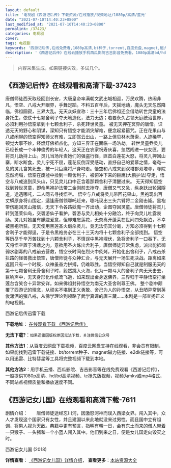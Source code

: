 ```yaml
---
layout: default
title: '电视剧《西游记后传》下载资源/在线播放/视频地址/1080p/高清/蓝光'
date: "2021-07-10T14:40:23+0800"
last_modified_at: "2021-07-10T14:40:23+0800"
permalink: /37423/
categories: 电视剧
cover:
tags: 电视剧
keywords: '西游记后传,在线免费看,1080p高清,bt种子,torrent,百度云盘,magnet,磁力链,迅雷下载资源'
description: '《西游记后传》在线云播放手机西瓜影院吉吉影音免费看，1080p高清bd/hd未删减完整版和tc抢先枪版，mkv/mp4格式，附带bt/torrent种子、magnet/磁力链、百度云盘、网盘资源迅雷下载链接'
---
```


>内容采集生成，如果链接失效，多试几个。


## 《西游记后传》在线观看和高清下载-37423

唐僧师徒西天取经回到长安，大唐皇帝率满朝文武出城相迎，万民欢腾，热闹非凡，悟空、八戒大开眼界，手舞足蹈。不料五百年后，天摇地动，魔头无天忽然降临，佛祖圆寂，三界大乱。无天众妖宣称：三十三年后佛祖还会借助转世灵童的法身托生，依仗十七颗舍利子夺天地造化，法力无边；若要永久占领天庭统治世界，必须利用孙悟空拿到十七颗舍利子，杀死转世灵童。 被无天押在冥界的唐僧。识透无天的野心和阴谋，深知只有悟空才能消灾解难，便念起紧箍咒。正在花果山与八戒闲聊的悟空得知师父有难，立即驾云出山，一路上但见林木萧索，人迹稀罕，顿觉大事不妙，经燃灯佛祖点化，方知三界正在面临一场浩劫。 转世灵童乔灵儿已经长成一个丰神俊秀的年轻人，这天正在农家祝寿庆喜，忽然闯进一伙女匪，要将灵儿劫持上山。灵儿当场斥责她们的强盗行径，匪首白莲花大怒，将灵儿押回山寨，断水断食，灵儿宁死不屈，莲花反倒深受感动，直抒自己的爱慕之情，奄奄一息的灵儿含笑死去，被一只巨鹰将尸身叼走。悟空和八戒来到双塔郡双塔寺，寺院忽然坍塌，悟空在废墟中捡到一颗舍利子，被俯冲下来的巨鹰(大鹏护法)夺走，悟空与八戒追到凤头山，只见灵儿口中正含着那颗舍利子清醒过来。 无天得知悟空找到转世灵童，即命黑袍护法带二金刚前去抢夺，唐僧又气又急，纵身跃出轮回隧道，途遇哪吒，二人同去寻找悟空。 悟空与八戒将灵儿带回花果山，黑袍现出百丈蟒原身将山围定，适逢唐僧领哪吒赶来，哪吒现出三头六臂将二金刚击毙。黑袍带伤跑回灵山报信，无天下令各路妖魔一齐出动，企图夺回灵童。唐僧师徒将灵儿转到蓬莱仙岛，交碧游仙子看护。碧游与灵儿相处十分融洽，终于向灵儿吐露衷肠。灵儿对她虽有朦胧爱意，但却难忘莲花，无奈离开蓬莱在世间四处飘泊，不幸被黑袍所获。无天使用黑莲圣火煅杀灵儿，竟无法伤其分毫，方知必须得到十七颗舍利子才能得逞，于是令黑袍务必在三十三天内将十七颗舍利子全部找到。 悟空等历尽千辛万苦找到十六颗舍利子，不慎误中黑袍埋伏，急将舍利子一口吞下。无天将悟空置于沸鼎之内，意欲用圣火炼出舍利子，唐僧师徒异常焦虑，派出能抵御弱水剧毒的八戒前去营救，悟空长时间在烈火中炙烤，开始化出舍利子，八戒击杀拦路的怪兽救出悟空，唐僧师徒与众神汇合，与无天展开一场生死决战。距离如来返回只有一个时辰，众神虽奋力拼搏，仍难取胜。当悟空得知自己就是制服无天的第十七颗舍利无骨舍利子时，毅然跳入火海，化为一颗斗大的舍利子向无天击去，巨响声中，无天身形化作纸鸢飞逝，如来现出金身返佛界，三界归于平静悟空打坐莲台含笑合十异常安详。如来佛祖封孙悟空为南无大圣舍利尊王佛。 整个剧中颠覆了西游记的理念，从顽劣不堪到正义勇敢、舍己为人的孙悟空，从丑陋异常到英俊潇洒的猪八戒，从佛学理论到领略了武学真谛的唐三藏......本剧是一部宣扬正义的电视剧。


西游记后传迅雷下载

**下载地址**： [在线观看下载 《西游记后传》](https://www.993dy.com//vod-detail-id-29803.html) 


**无法下载?**：`如果迅雷因版权原因无法下载，关注微信公众号 `

**其他方法1**：从百度云网盘下载视频，百度云网盘支持在线观看，非会员有限制，如果能找到迅雷下载链接、bt/torrent种子、magnet磁力链接、e2dk链接等，可以用迅雷、比特彗星等工具将完整视频下载到本地。

**其他方法2**：用手机云播、西瓜影院、吉吉影音等在线免费观看《西游记后传》，一般提供1080p高清、hd/bd高清视频、tc抢先版视频，视频为mkv或mp4格式，不同站点视频质量和播放速度不同。


## 《西游记女儿国》在线观看和高清下载-7611

剧情介绍：　　唐僧师徒途经忘川河，因激怒河神而误入西梁女界。闯入其中，众人才发现这个国家只有女性，并且建国以来此地就没来过男性。而且国中立有祖训，将男人视为天敌。典籍中更有预言，指明有朝一日，会有东土而来的僧人带着一只猴子、一头猪和一个小蓝人闯入其中。他们到来之日，便是女儿国走向毁灭之时。


西游记女儿国 (2018)

**详情查看**： [《西游记女儿国》详情介绍](/movie/7611/)， **查看更多**：[本站资源大全](/movie/t/all/)

